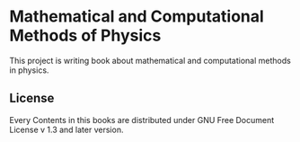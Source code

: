 # Mathematical and Computational Methods of Physics

This project is writing book about mathematical and computational methods in physics.


## License

Every Contents in this books are distributed under GNU Free Document License v 1.3 and later version.

